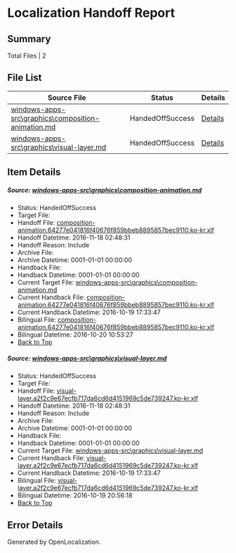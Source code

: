 # <a name='report-top'></a> Localization Handoff Report

## Summary
 Total Files | 2

## File List
 Source File | Status | Details 
 ----------- | ------ | ------- 
 [windows-apps-src\graphics\composition-animation.md](https://cpubwin.visualstudio.com/windows-uwp/_git/windows-uwp/commit/9ea05f7ba76c7813b200a4c8cd021613f980355d?path=windows-apps-src%2Fgraphics%2Fcomposition-animation.md&_a=contents) | HandedOffSuccess | [Details](#72b70dd2ae4de385f2a4711477aebb6d7023158c4296)
 [windows-apps-src\graphics\visual-layer.md](https://cpubwin.visualstudio.com/windows-uwp/_git/windows-uwp/commit/9ea05f7ba76c7813b200a4c8cd021613f980355d?path=windows-apps-src%2Fgraphics%2Fvisual-layer.md&_a=contents) | HandedOffSuccess | [Details](#de6fe0688bec196fc90433ab9274f2e4c4fd9b904335)

## Item Details
##### <a name='72b70dd2ae4de385f2a4711477aebb6d7023158c4296'></a> Source: [windows-apps-src\graphics\composition-animation.md](https://cpubwin.visualstudio.com/windows-uwp/_git/windows-uwp/commit/9ea05f7ba76c7813b200a4c8cd021613f980355d?path=windows-apps-src%2Fgraphics%2Fcomposition-animation.md&_a=contents)
* Status: HandedOffSuccess
* Target File: 
* Handoff File: [composition-animation.64277e041816f40676f859bbeb8895857bec9110.ko-kr.xlf](https://cpubwin.visualstudio.com/windows-uwp/_git/WDCLib.handoff/commit/b5f9536ad63f2e00447868b5ddc037d472e8b0d2?path=ol-handoff%2Fcpubwin%2Fwindows-uwp.ko-kr%2Fmaster%2Fcomposition-animation.64277e041816f40676f859bbeb8895857bec9110.ko-kr.xlf&_a=contents)
* Handoff Datetime: 2016-11-18 02:48:31
* Handoff Reason: Include
* Archive File: 
* Archive Datetime: 0001-01-01 00:00:00
* Handback File: 
* Handback Datetime: 0001-01-01 00:00:00
* Current Target File: [windows-apps-src\graphics\composition-animation.md](https://cpubwin.visualstudio.com/windows-uwp/_git/windows-uwp.ko-kr/commit/3e9c3cb1ebac2ec3a4d456f01eb924abb22d4d5e?path=windows-apps-src%2Fgraphics%2Fcomposition-animation.md&_a=contents)
* Current Handback File: [composition-animation.64277e041816f40676f859bbeb8895857bec9110.ko-kr.xlf](https://cpubwin.visualstudio.com/windows-uwp/_git/WDCLib.handback/commit/665c9355e02155a7dbb5201e03123308ee1bee16?path=ol-handback%2FMicrosoft%2Fwindows-apps.ko-kr%2Fmaster%2Fcomposition-animation.64277e041816f40676f859bbeb8895857bec9110.ko-kr.xlf&_a=contents)
* Current Handback Datetime: 2016-10-19 17:33:47
* Bilingual File: [composition-animation.64277e041816f40676f859bbeb8895857bec9110.ko-kr.xlf](https://cpubwin.visualstudio.com/windows-uwp/_git/WDCLib.handback/commit/665c9355e02155a7dbb5201e03123308ee1bee16?path=ol-handback%2FMicrosoft%2Fwindows-apps.ko-kr%2Fmaster%2Fcomposition-animation.64277e041816f40676f859bbeb8895857bec9110.ko-kr.xlf&_a=contents)
* Bilingual Datetime: 2016-10-20 10:53:27
* [Back to Top](#report-top)

##### <a name='de6fe0688bec196fc90433ab9274f2e4c4fd9b904335'></a> Source: [windows-apps-src\graphics\visual-layer.md](https://cpubwin.visualstudio.com/windows-uwp/_git/windows-uwp/commit/9ea05f7ba76c7813b200a4c8cd021613f980355d?path=windows-apps-src%2Fgraphics%2Fvisual-layer.md&_a=contents)
* Status: HandedOffSuccess
* Target File: 
* Handoff File: [visual-layer.a2f2c9e67ecfb717da6cd6d4151969c5de739247.ko-kr.xlf](https://cpubwin.visualstudio.com/windows-uwp/_git/WDCLib.handoff/commit/b5f9536ad63f2e00447868b5ddc037d472e8b0d2?path=ol-handoff%2Fcpubwin%2Fwindows-uwp.ko-kr%2Fmaster%2Fvisual-layer.a2f2c9e67ecfb717da6cd6d4151969c5de739247.ko-kr.xlf&_a=contents)
* Handoff Datetime: 2016-11-18 02:48:31
* Handoff Reason: Include
* Archive File: 
* Archive Datetime: 0001-01-01 00:00:00
* Handback File: 
* Handback Datetime: 0001-01-01 00:00:00
* Current Target File: [windows-apps-src\graphics\visual-layer.md](https://cpubwin.visualstudio.com/windows-uwp/_git/windows-uwp.ko-kr/commit/3e9c3cb1ebac2ec3a4d456f01eb924abb22d4d5e?path=windows-apps-src%2Fgraphics%2Fvisual-layer.md&_a=contents)
* Current Handback File: [visual-layer.a2f2c9e67ecfb717da6cd6d4151969c5de739247.ko-kr.xlf](https://cpubwin.visualstudio.com/windows-uwp/_git/WDCLib.handback/commit/665c9355e02155a7dbb5201e03123308ee1bee16?path=ol-handback%2FMicrosoft%2Fwindows-apps.ko-kr%2Fmaster%2Fvisual-layer.a2f2c9e67ecfb717da6cd6d4151969c5de739247.ko-kr.xlf&_a=contents)
* Current Handback Datetime: 2016-10-19 17:33:47
* Bilingual File: [visual-layer.a2f2c9e67ecfb717da6cd6d4151969c5de739247.ko-kr.xlf](https://cpubwin.visualstudio.com/windows-uwp/_git/WDCLib.handback/commit/665c9355e02155a7dbb5201e03123308ee1bee16?path=ol-handback%2FMicrosoft%2Fwindows-apps.ko-kr%2Fmaster%2Fvisual-layer.a2f2c9e67ecfb717da6cd6d4151969c5de739247.ko-kr.xlf&_a=contents)
* Bilingual Datetime: 2016-10-19 20:56:18
* [Back to Top](#report-top)


## Error Details

Generated by OpenLocalization.

